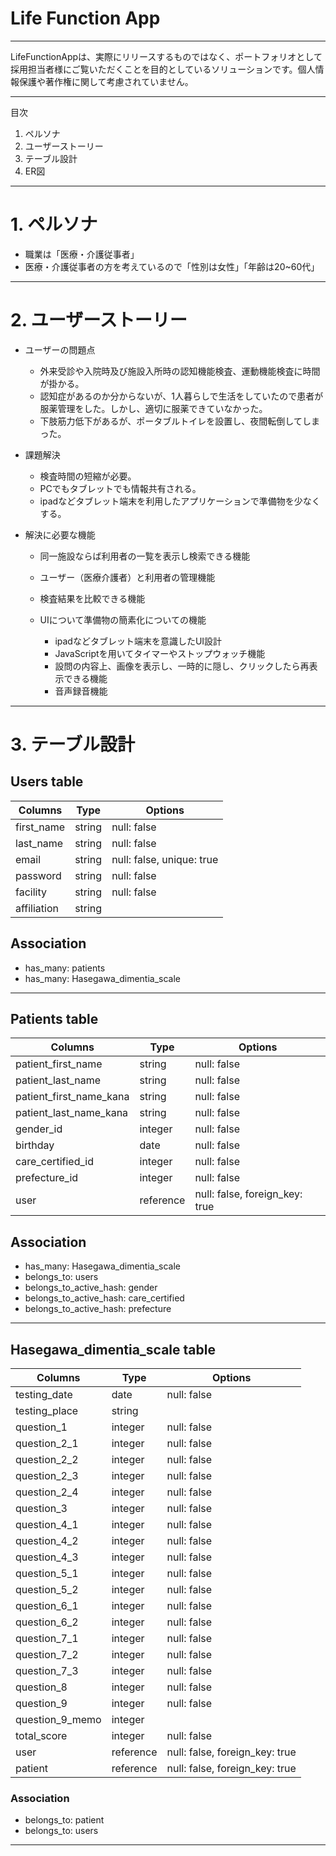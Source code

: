 # Life Function App

---
LifeFunctionAppは、実際にリリースするものではなく、ポートフォリオとして採用担当者様にご覧いただくことを目的としているソリューションです。個人情報保護や著作権に関して考慮されていません。

-----
目次
1. ペルソナ
2. ユーザーストーリー
3. テーブル設計
4. ER図

-----
# 1. ペルソナ
- 職業は「医療・介護従事者」
- 医療・介護従事者の方を考えているので「性別は女性」「年齢は20~60代」

-----
# 2. ユーザーストーリー  

- ユーザーの問題点  
  - 外来受診や入院時及び施設入所時の認知機能検査、運動機能検査に時間が掛かる。
  - 認知症があるのか分からないが、1人暮らしで生活をしていたので患者が服薬管理をした。しかし、適切に服薬できていなかった。
  - 下肢筋力低下があるが、ポータブルトイレを設置し、夜間転倒してしまった。  

- 課題解決
  - 検査時間の短縮が必要。
  - PCでもタブレットでも情報共有される。
  - ipadなどタブレット端末を利用したアプリケーションで準備物を少なくする。

- 解決に必要な機能  
  - 同一施設ならば利用者の一覧を表示し検索できる機能
  - ユーザー（医療介護者）と利用者の管理機能
  - 検査結果を比較できる機能

  - UIについて準備物の簡素化についての機能
    - ipadなどタブレット端末を意識したUI設計
    - JavaScriptを用いてタイマーやストップウォッチ機能
    - 設問の内容上、画像を表示し、一時的に隠し、クリックしたら再表示できる機能
    - 音声録音機能

---
# 3. テーブル設計
## Users table
| Columns     | Type   | Options                   |
|-------------|--------|---------------------------|
| first_name  | string | null: false               |
| last_name   | string | null: false               |
| email       | string | null: false, unique: true |
| password    | string | null: false               |
| facility    | string | null: false               |
| affiliation | string |                           |
## Association
- has_many: patients
- has_many: Hasegawa_dimentia_scale
-----
## Patients table
| Columns                 | Type      | Options                        |
|-------------------------|-----------|--------------------------------|
| patient_first_name      | string    | null: false                    |
| patient_last_name       | string    | null: false                    |
| patient_first_name_kana | string    | null: false                    |
| patient_last_name_kana  | string    | null: false                    |
| gender_id               | integer   | null: false                    |
| birthday                | date      | null: false                    |
| care_certified_id       | integer   | null: false                    |
| prefecture_id           | integer   | null: false                    |
| user                    | reference | null: false, foreign_key: true |
## Association
- has_many: Hasegawa_dimentia_scale
- belongs_to: users
- belongs_to_active_hash: gender
- belongs_to_active_hash: care_certified
- belongs_to_active_hash: prefecture
-----
## Hasegawa_dimentia_scale table
| Columns           | Type      | Options                        |
|-------------------|-----------|--------------------------------|
| testing_date      | date      | null: false                    |
| testing_place     | string    |                                |
| question_1        | integer   | null: false                    |
| question_2_1      | integer   | null: false                    |
| question_2_2      | integer   | null: false                    |
| question_2_3      | integer   | null: false                    |
| question_2_4      | integer   | null: false                    |
| question_3        | integer   | null: false                    |
| question_4_1      | integer   | null: false                    |
| question_4_2      | integer   | null: false                    |
| question_4_3      | integer   | null: false                    |
| question_5_1      | integer   | null: false                    |
| question_5_2      | integer   | null: false                    |
| question_6_1      | integer   | null: false                    |
| question_6_2      | integer   | null: false                    |
| question_7_1      | integer   | null: false                    |
| question_7_2      | integer   | null: false                    |
| question_7_3      | integer   | null: false                    |
| question_8        | integer   | null: false                    |
| question_9        | integer   | null: false                    |
| question_9_memo   | integer   |                                |
| total_score       | integer   | null: false                    |
| user              | reference | null: false, foreign_key: true |
| patient           | reference | null: false, foreign_key: true |
### Association
- belongs_to: patient
- belongs_to: users
-----
